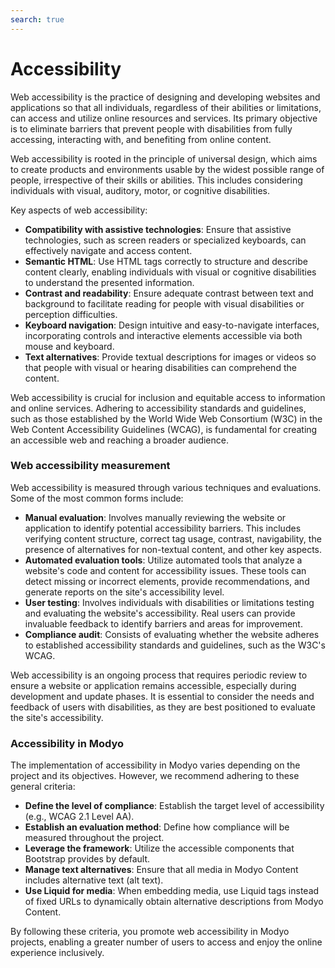 ```yaml
---
search: true
---
```


# Accessibility

Web accessibility is the practice of designing and developing websites and applications so that all individuals, regardless of their abilities or limitations, can access and utilize online resources and services. Its primary objective is to eliminate barriers that prevent people with disabilities from fully accessing, interacting with, and benefiting from online content.

Web accessibility is rooted in the principle of universal design, which aims to create products and environments usable by the widest possible range of people, irrespective of their skills or abilities. This includes considering individuals with visual, auditory, motor, or cognitive disabilities.

Key aspects of web accessibility:

- **Compatibility with assistive technologies**: Ensure that assistive technologies, such as screen readers or specialized keyboards, can effectively navigate and access content.
- **Semantic HTML**: Use HTML tags correctly to structure and describe content clearly, enabling individuals with visual or cognitive disabilities to understand the presented information.
- **Contrast and readability**: Ensure adequate contrast between text and background to facilitate reading for people with visual disabilities or perception difficulties.
- **Keyboard navigation**: Design intuitive and easy-to-navigate interfaces, incorporating controls and interactive elements accessible via both mouse and keyboard.
- **Text alternatives**: Provide textual descriptions for images or videos so that people with visual or hearing disabilities can comprehend the content.

Web accessibility is crucial for inclusion and equitable access to information and online services. Adhering to accessibility standards and guidelines, such as those established by the World Wide Web Consortium (W3C) in the Web Content Accessibility Guidelines (WCAG), is fundamental for creating an accessible web and reaching a broader audience.

### Web accessibility measurement

Web accessibility is measured through various techniques and evaluations. Some of the most common forms include:

- **Manual evaluation**: Involves manually reviewing the website or application to identify potential accessibility barriers. This includes verifying content structure, correct tag usage, contrast, navigability, the presence of alternatives for non-textual content, and other key aspects.
- **Automated evaluation tools**: Utilize automated tools that analyze a website's code and content for accessibility issues. These tools can detect missing or incorrect elements, provide recommendations, and generate reports on the site's accessibility level.
- **User testing**: Involves individuals with disabilities or limitations testing and evaluating the website's accessibility. Real users can provide invaluable feedback to identify barriers and areas for improvement.
- **Compliance audit**: Consists of evaluating whether the website adheres to established accessibility standards and guidelines, such as the W3C's WCAG.

Web accessibility is an ongoing process that requires periodic review to ensure a website or application remains accessible, especially during development and update phases. It is essential to consider the needs and feedback of users with disabilities, as they are best positioned to evaluate the site's accessibility.


### Accessibility in Modyo

The implementation of accessibility in Modyo varies depending on the project and its objectives. However, we recommend adhering to these general criteria:

- **Define the level of compliance**: Establish the target level of accessibility (e.g., WCAG 2.1 Level AA).
- **Establish an evaluation method**: Define how compliance will be measured throughout the project.
- **Leverage the framework**: Utilize the accessible components that Bootstrap provides by default.
- **Manage text alternatives**: Ensure that all media in Modyo Content includes alternative text (alt text).
- **Use Liquid for media**: When embedding media, use Liquid tags instead of fixed URLs to dynamically obtain alternative descriptions from Modyo Content.

By following these criteria, you promote web accessibility in Modyo projects, enabling a greater number of users to access and enjoy the online experience inclusively.